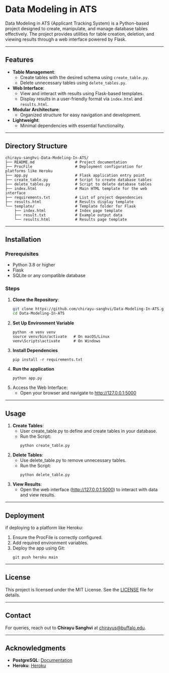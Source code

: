 # Data Modeling in ATS

Data Modeling in ATS (Applicant Tracking System) is a Python-based project designed to create, manipulate, and manage database tables effectively. The project provides utilities for table creation, deletion, and viewing results through a web interface powered by Flask.

---

## Features

- **Table Management**:
  - Create tables with the desired schema using `create_table.py`.
  - Delete unnecessary tables using `delete_tables.py`.
- **Web Interface**:
  - View and interact with results using Flask-based templates.
  - Display results in a user-friendly format via `index.html` and `results.html`.
- **Modular Architecture**:
  - Organized structure for easy navigation and development.
- **Lightweight**:
  - Minimal dependencies with essential functionality.

---

## Directory Structure

```plaintext
chirayu-sanghvi-Data-Modeling-In-ATS/
├── README.md                  # Project documentation
├── ProcFile                   # Deployment configuration for platforms like Heroku
├── app.py                     # Flask application entry point
├── create_table.py            # Script to create database tables
├── delete_tables.py           # Script to delete database tables
├── index.html                 # Main HTML template for the web interface
├── requirements.txt           # List of project dependencies
├── results.html               # Results display template
└── template/                  # Template folder for Flask
    ├── index.html             # Index page template
    ├── result.txt             # Example output data
    └── results.html           # Results page template
```
---
## Installation

### Prerequisites

- Python 3.8 or higher
- Flask
- SQLite or any compatible database

### Steps

1. **Clone the Repository**:
   ```bash
   git clone https://github.com/chirayu-sanghvi/Data-Modeling-In-ATS.git
   cd Data-Modeling-In-ATS
   ```
2. **Set Up Environment Variable**
   ```
   python -m venv venv
   source venv/bin/activate   # On macOS/Linux
   venv\Scripts\activate      # On Windows
   ```
3. **Install Dependencies**
   ```
   pip install -r requirements.txt
   ```
4. **Run the application**
   ```
   python app.py
   ```
5. Access the Web Interface:
   - Open your browser and navigate to http://127.0.0.1:5000
---
## Usage
1. **Create Tables**:
   - User create_table.py to define and create tables in your database.
   - Run the Script:
     ```
     python create_table.py
     ```
2. **Delete Tables**:
   - Use delete_table.py to remove unnecessary tables.
   - Run the Script:
     ```
     python delete_table.py
     ```
3. **View Results**:
   - Open the web interface (http://127.0.0.1:5000) to interact with data and view results.
---
## Deployment
if deploying to a platform like Heroku:
1. Ensure the ProcFile is correctly configured.
2. Add required environment variables.
3. Deploy the app using Git:
   ```
   git push heroku main
   ```
---
## License

This project is licensed under the MIT License. See the [LICENSE](./LICENSE) file for details.

---

## Contact

For queries, reach out to **Chirayu Sanghvi** at [chirayus@buffalo.edu](mailto:chirayus@buffalo.edu).

---

## Acknowledgments

- **PostgreSQL**: [Documentation](https://www.postgresql.org/)
- **Heroku**: [Heroku](https://www.heroku.com/?utm_source=google&utm_medium=paid_search&utm_campaign=amer_heraw&utm_content=general-branded-search-rsa&utm_term=heroku&utm_source_platform=GoogleAds&gad_source=1&gclid=CjwKCAiAp4O8BhAkEiwAqv2UqNYlFb9wLLmxGDnwez1oHZa3s4W5awKaUJpj1FvV7-sVoiPxOQ2DHxoCa90QAvD_BwE)
